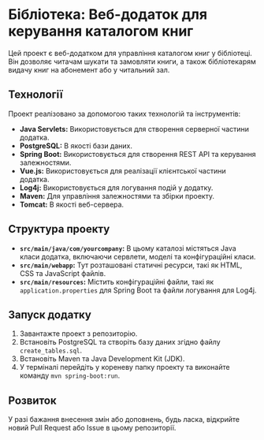 # Бібліотека: Веб-додаток для керування каталогом книг

Цей проект є веб-додатком для управління каталогом книг у бібліотеці. Він дозволяє читачам шукати та замовляти книги, а також бібліотекарям видачу книг на абонемент або у читальний зал.

## Технології

Проект реалізовано за допомогою таких технологій та інструментів:

- **Java Servlets:** Використовується для створення серверної частини додатка.
- **PostgreSQL:** В якості бази даних.
- **Spring Boot:** Використовується для створення REST API та керування залежностями.
- **Vue.js:** Використовується для реалізації клієнтської частини додатка.
- **Log4j:** Використовується для логування подій у додатку.
- **Maven:** Для управління залежностями та збірки проекту.
- **Tomcat:** В якості веб-сервера.

## Структура проекту

- **`src/main/java/com/yourcompany`:** В цьому каталозі містяться Java класи додатка, включаючи сервлети, моделі та конфігураційні класи.
- **`src/main/webapp`:** Тут розташовані статичні ресурси, такі як HTML, CSS та JavaScript файлів.
- **`src/main/resources`:** Містить конфігураційні файли, такі як `application.properties` для Spring Boot та файли логування для Log4j.

## Запуск додатку

1. Завантажте проект з репозиторію.
2. Встановіть PostgreSQL та створіть базу даних згідно файлу `create_tables.sql`.
3. Встановіть Maven та Java Development Kit (JDK).
4. У терміналі перейдіть у кореневу папку проекту та виконайте команду `mvn spring-boot:run`.

## Розвиток

У разі бажання внесення змін або доповнень, будь ласка, відкрийте новий Pull Request або Issue в цьому репозиторії.
